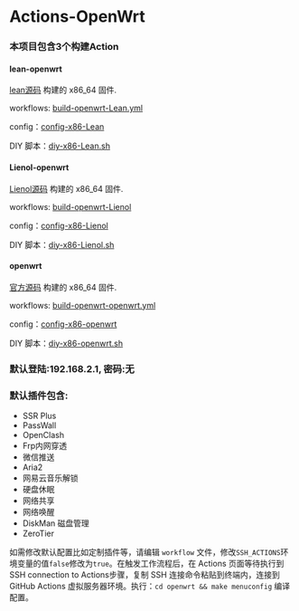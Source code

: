 # Actions-OpenWrt

### 本项目包含3个构建Action

#### lean-openwrt
[lean源码](https://github.com/coolsnowwolf/lede) 构建的 x86_64 固件. 

workflows: [build-openwrt-Lean.yml](https://github.com/sypopo/Actions-OpenWrt/blob/master/.github/workflows/build-openwrt-Lean.yml)

config：[config-x86-Lean](https://github.com/sypopo/diy/blob/master/config-x86-Lean)

DIY 脚本：[diy-x86-Lean.sh](https://github.com/sypopo/diy/blob/master/diy-x86-Lean.sh)

#### Lienol-openwrt
[Lienol源码](https://github.com/Lienol/openwrt)  构建的 x86_64 固件. 

workflows: [build-openwrt-Lienol](https://github.com/sypopo/Actions-OpenWrt/blob/master/.github/workflows/build-openwrt-Lienol.yml)

config：[config-x86-Lienol](https://github.com/sypopo/diy/blob/master/config-x86-Lienol)

DIY 脚本：[diy-x86-Lienol.sh](https://github.com/sypopo/diy/blob/master/diy-x86-Lienol.sh)

#### openwrt
[官方源码](https://github.com/openwrt/openwrt)   构建的 x86_64 固件.  

workflows: [build-openwrt-openwrt.yml](https://github.com/sypopo/Actions-OpenWrt/blob/master/.github/workflows/build-openwrt-openwrt.yml)

config：[config-x86-openwrt](https://github.com/sypopo/diy/blob/master/config-x86-openwrt)

DIY 脚本：[diy-x86-openwrt.sh](https://github.com/sypopo/diy/blob/master/diy-x86-openwrt.sh)

### 默认登陆:192.168.2.1, 密码:无

### 默认插件包含:

+ SSR Plus
+ PassWall
+ OpenClash
+ Frp内网穿透
+ 微信推送
+ Aria2
+ 网易云音乐解锁
+ 硬盘休眠
+ 网络共享
+ 网络唤醒
+ DiskMan 磁盘管理
+ ZeroTier

如需修改默认配置比如定制插件等，请编辑 `workflow` 文件，修改`SSH_ACTIONS`环境变量的值`false`修改为`true`。在触发工作流程后，在 Actions 页面等待执行到SSH connection to Actions步骤，复制 SSH 连接命令粘贴到终端内，连接到 GitHub Ac­tions 虚拟服务器环境。执行：`cd openwrt && make menuconfig` 编译配置。

